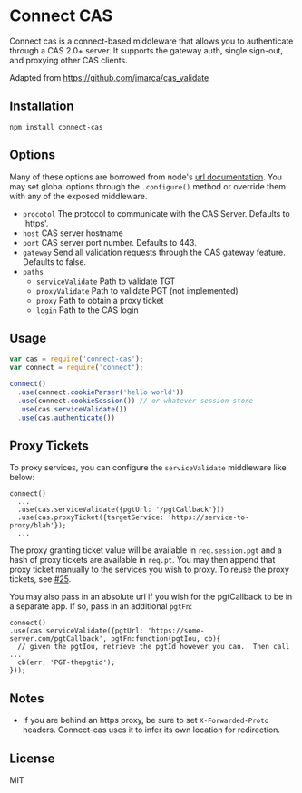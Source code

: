# Connect CAS

Connect cas is a connect-based middleware that allows you to authenticate through a CAS 2.0+ server.  It supports the gateway auth, single sign-out, and proxying other CAS clients.

Adapted from https://github.com/jmarca/cas_validate

## Installation

    npm install connect-cas
            
## Options

Many of these options are borrowed from node's [url documentation](http://nodejs.org/api/url.html).  You may set global options through the `.configure()` method or override them with any of the exposed middleware.

  - `procotol` The protocol to communicate with the CAS Server.  Defaults to 'https'.
  - `host` CAS server hostname
  - `port` CAS server port number.  Defaults to 443.
  - `gateway` Send all validation requests through the CAS gateway feature.  Defaults to false.
  - `paths`
    - `serviceValidate` Path to validate TGT
    - `proxyValidate` Path to validate PGT (not implemented)
    - `proxy` Path to obtain a proxy ticket
    - `login` Path to the CAS login

## Usage

```javascript
var cas = require('connect-cas');
var connect = require('connect');

connect()
  .use(connect.cookieParser('hello world'))
  .use(connect.cookieSession()) // or whatever session store
  .use(cas.serviceValidate())
  .use(cas.authenticate())
```

## Proxy Tickets

To proxy services, you can configure the `serviceValidate` middleware like below:

```
connect()
  ...
  .use(cas.serviceValidate({pgtUrl: '/pgtCallback'}))
  .use(cas.proxyTicket({targetService: 'https://service-to-proxy/blah'});
  ...
```

The proxy granting ticket value will be available in `req.session.pgt` and a hash of proxy tickets are available in `req.pt`.  You may then append that proxy ticket manually to the services you wish to proxy.  To reuse the proxy tickets, see [#25](https://github.com/AceMetrix/connect-cas/issues/25).

You may also pass in an absolute url if you wish for the pgtCallback to be in a separate app.  If so, pass in an additional `pgtFn`:

```
connect()
.use(cas.serviceValidate({pgtUrl: 'https://some-server.com/pgtCallback', pgtFn:function(pgtIou, cb){
  // given the pgtIou, retrieve the pgtId however you can.  Then call ...
  cb(err, 'PGT-thepgtid');
}));
```

## Notes
- If you are behind an https proxy, be sure to set `X-Forwarded-Proto` headers. Connect-cas uses it to infer its own location for redirection.

## License

  MIT
